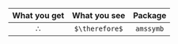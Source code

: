 
| What you get | What you see | Package |
| :----------: | :----------: | :----------: |
| $\therefore$ | `$\therefore$` | `amssymb` |




